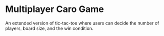 # Multiplayer Caro Game

An extended version of tic-tac-toe where users can decide the number of players, board size, and the win condition. 
